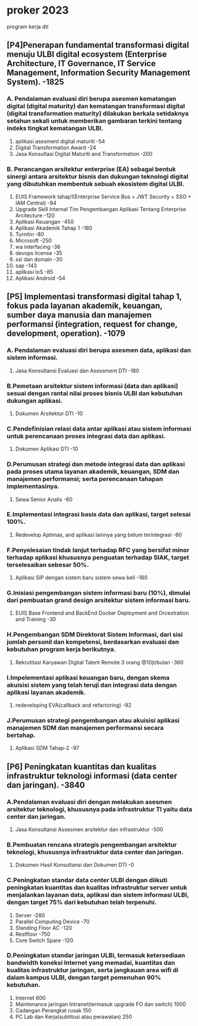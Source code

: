 # proker 2023
program kerja dti

## [P4]Penerapan fundamental transformasi digital menuju ULBI digital ecosystem (Enterprise Architecture, IT Governance, IT Service Management, Information Security Management System). -1825

### A. Pendalaman evaluasi diri berupa asesmen kematangan digital (digital maturity) dan kematangan transformasi digital (digital transformation maturity) dilakukan berkala setidaknya setahun sekali untuk memberikan gambaran terkini tentang indeks tingkat kematangan ULBI.

1. aplikasi asesment digital maturiti	-54
2. Digital Transformation Award	-24
3. Jasa Konsultasi Digital Maturiti and Transformation	-200


### B. Perancangan arsitektur enterprise (EA) sebagai bentuk sinergi antara arsitektur bisnis dan dukungan teknologi digital yang dibutuhkan membentuk sebuah ekosistem digital ULBI.

1. EUIS Framework tahap1(Enterprise Service Bus + JWT Security + SSO + IAM Central)	-84
2. Upgrade Skill Internal Tim Pengembangan Aplikasi Tentang Enterprise Arcitecture	-120
3. Aplikasi Keuangan	-450
4. Aplikasi Akademik Tahap 1	-180
5. Turnitin	-80
6. Microsoft	-250
7. wa interfacing	-36
8. devops license	-35
9. ssl dan domain	-30
10. sap	-143
11. aplikasi IoS	-85
12. Aplikasi Android	-54

## [P5] Implementasi transformasi digital tahap 1, fokus pada layanan akademik, keuangan, sumber daya manusia dan manajemen performansi (integration, request for change, development, operation). -1079

### A. Pendalaman evaluasi diri berupa asesmen data, aplikasi dan sistem informasi. 

1. Jasa Konsultansi Evaluasi dan Asessment DTI -180

### B.Pemetaan arsitektur sistem informasi (data dan aplikasi) sesuai dengan rantai nilai proses bisnis ULBI dan kebutuhan dukungan aplikasi.

1. Dokumen Arsitektur DTI	-10

### C.Pendefinisian relasi data antar aplikasi atau sistem informasi untuk perencanaan proses integrasi data dan aplikasi.

1. Dokumen Aplikasi DTI	-10

### D.Perumusan strategi dan metode integrasi data dan aplikasi pada proses utama layanan akademik, keuangan, SDM dan manajemen performansi; serta perencanaan tahapan implementasinya.

1. Sewa Senior Analis	-60

### E.Implementasi integrasi basis data dan aplikasi, target selesai 100%.

1. Redevelop Aptimas, and aplikasi lainnya yang belum terintegrasi	-60

### F.Penyelesaian tindak lanjut terhadap RFC yang bersifat minor terhadap aplikasi khususnya penguatan terhadap SIAK, target terselesaikan sebesar 50%. 

1. Aplikasi SIP dengan sistem baru sistem sewa beli	-180

### G.Inisiasi pengembangan sistem informasi baru (10%), dimulai dari pembuatan grand design arsitektur sistem informasi baru.

1. EUIS Base Frontend and BackEnd Docker Deployment and Orcestration and Training	-30

### H.Pengembangan SDM Direktorat Sistem Informasi, dari sisi jumlah personil dan kompetensi, berdasarkan evaluasi dan kebutuhan program kerja berikutnya.

1. Rekrutitasi Karyawan Digital Talent Remote 3 orang @10jt/bulan	-360

### I.Impelementasi aplikasi keuangan baru, dengan skema akuisisi sistem yang telah teruji dan integrasi data dengan aplikasi layanan akademik.

1. redeveloping EVA(callback and refactoring)	-92

### J.Perumusan strategi pengembangan atau akuisisi aplikasi manajemen SDM dan manajemen performansi secara bertahap.

1. Aplikasi SDM Tahap-2	-97


## [P6] Peningkatan kuantitas dan kualitas infrastruktur teknologi informasi (data center dan jaringan). -3840

### A.Pendalaman evaluasi diri dengan melakukan asesmen arsitektur teknologi, khususnya pada infrastruktur TI yaitu data center dan jaringan.

1. Jasa Konsultansi Assesmen arsitektur dan infrastruktur 	-500

### B.Pembuatan rencana strategis pengembangan arsitektur teknologi, khususnya infrastruktur data center dan jaringan.

1. Dokumen Hasil Konsultansi dan Dokumen DTI	-0

### C.Peningkatan standar data center ULBI dengan diikuti peningkatan kuantitas dan kualitas infrastruktur server untuk menjalankan layanan data, aplikasi dan sistem informasi ULBI, dengan target 75% dari kebutuhan telah terpenuhi.

1. Server	-280
2. Parallel Computing Device	-70
3. Standing Floor AC	-120
4. Restfloor	-750
5. Core Switch Spare	-120

### D.Peningkatan standar jaringan ULBI, termasuk ketersediaan bandwidth koneksi Internet yang memadai, kuantitas dan kualitas infrastruktur jaringan, serta jangkauan area wifi di dalam kampus ULBI, dengan target pemenuhan 90% kebutuhan.

1. Internet	600
2. Maintenance jaringan Intranet(termasuk upgrade FO dan switch)	1000
3. Cadangan Perangkat rusak	150
4. PC Lab dan Kerja(subtitusi atau perawatan)	250

